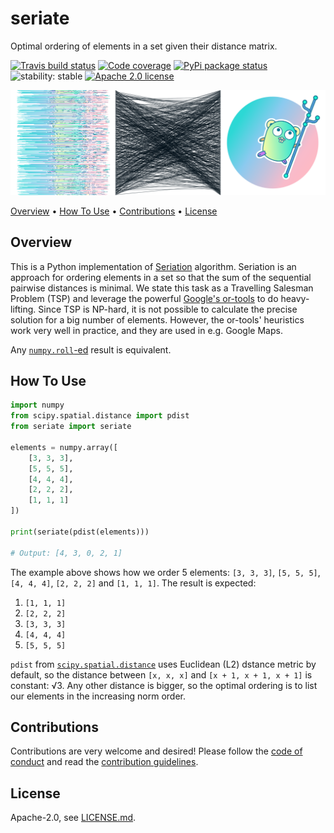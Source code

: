 # seriate
Optimal ordering of elements in a set given their distance matrix.

[![Travis build status](https://travis-ci.com/src-d/seriate.svg?branch=master)](https://travis-ci.com/src-d/seriate)
[![Code coverage](https://codecov.io/github/src-d/seriate/coverage.svg)](https://codecov.io/github/src-d/seriate)
[![PyPi package status](https://img.shields.io/pypi/v/seriate.svg)](https://pypi.python.org/pypi/seriate)
![stability: stable](https://svg-badge.appspot.com/badge/stability/stable?color=007ec6)
[![Apache 2.0 license](https://img.shields.io/badge/license-Apache%202.0-blue.svg)](https://opensource.org/licenses/Apache-2.0)

![example](doc/example.png)

[Overview](#overview) • [How To Use](#how-to-use) • [Contributions](#contributions) • [License](#license)

## Overview

This is a Python implementation of [Seriation](http://nicolas.kruchten.com/content/2018/02/seriation/)
algorithm. Seriation is an approach for ordering elements in a set so that the
sum of the sequential pairwise distances is minimal. We state this task
as a Travelling Salesman Problem (TSP) and leverage the powerful [Google's or-tools](https://github.com/google/or-tools)
to do heavy-lifting. Since TSP is NP-hard, it is not possible to calculate
the precise solution for a big number of elements. However, the or-tools'
heuristics work very well in practice, and they are used in e.g. Google Maps.

Any [`numpy.roll`-ed](https://docs.scipy.org/doc/numpy-1.16.0/reference/generated/numpy.roll.html)
result is equivalent.

## How To Use

```python
import numpy
from scipy.spatial.distance import pdist
from seriate import seriate

elements = numpy.array([
    [3, 3, 3],
    [5, 5, 5],
    [4, 4, 4],
    [2, 2, 2],
    [1, 1, 1]
])

print(seriate(pdist(elements)))

# Output: [4, 3, 0, 2, 1]
```

The example above shows how we order 5 elements: `[3, 3, 3]`,
`[5, 5, 5]`, `[4, 4, 4]`, `[2, 2, 2]` and `[1, 1, 1]`. The result
is expected:

1. `[1, 1, 1]` 
2. `[2, 2, 2]` 
3. `[3, 3, 3]` 
4. `[4, 4, 4]` 
5. `[5, 5, 5]`

`pdist` from [`scipy.spatial.distance`](https://docs.scipy.org/doc/scipy/reference/spatial.distance.html)
uses Euclidean (L2) dstance metric by default, so the distance between
`[x, x, x]` and `[x + 1, x + 1, x + 1]` is constant: √3. Any other distance
is bigger, so the optimal ordering is to list our elements in the increasing
norm order.

## Contributions

Contributions are very welcome and desired! Please follow the [code of conduct](doc/code_of_conduct.md)
and read the [contribution guidelines](doc/contributing.md).

## License

Apache-2.0, see [LICENSE.md](LICENSE.md).

